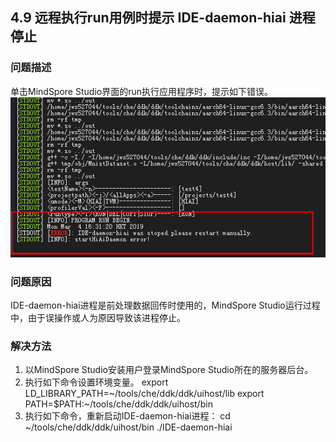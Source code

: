 ## 4.9 远程执行run用例时提示 IDE-daemon-hiai 进程停止
### 问题描述
单击MindSpore Studio界面的run执行应用程序时，提示如下错误。
![错误](./img/4-9-1.png)
### 问题原因
IDE-daemon-hiai进程是前处理数据回传时使用的，MindSpore Studio运行过程中，由于误操作或人为原因导致该进程停止。
### 解决方法
1. 以MindSpore Studio安装用户登录MindSpore Studio所在的服务器后台。
2. 执行如下命令设置环境变量。
export  LD_LIBRARY_PATH=~/tools/che/ddk/ddk/uihost/lib 
export  PATH=$PATH:~/tools/che/ddk/ddk/uihost/bin
3. 执行如下命令，重新启动IDE-daemon-hiai进程：
cd ~/tools/che/ddk/ddk/uihost/bin
./IDE-daemon-hiai
